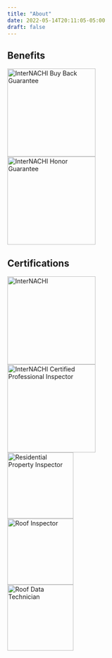```yaml
---
title: "About"
date: 2022-05-14T20:11:05-05:00
draft: false
---
```

<h2>Benefits</h2>
<div class="flex-contact">
  <div>
    <img src="/certs/buy_back.png" alt="InterNACHI Buy Back Guarantee" height="200">
  </div>
  <div>
      <img src="/certs/honor.png" alt="InterNACHI Honor Guarantee" height="200">
  </div>
</div>
<div class="line-dotted"></div>
<h2>Certifications</h2>
<div class="flex-contact">
  <div>
    <img src="/certs/internachi.png" alt="InterNACHI" height="200">
  </div>
  <div>
      <img src="/certs/cpi.png" alt="InterNACHI Certified Professional Inspector" height="200">
  </div>
</div>
<div class="flex-contact">
  <div>
    <img src="/certs/residential.png" alt="Residential Property Inspector" height="150">
  </div>
  <div>
      <img src="/certs/roof.png" alt="Roof Inspector" height="150">
  </div>
  <div>
      <img src="/certs/roof_data.png" alt="Roof Data Technician" height="150">
  </div>
</div>